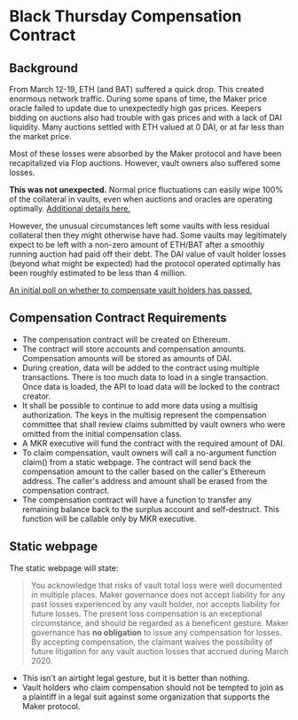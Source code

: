 # Black Thursday Compensation Contract

## Background

From March 12-19, ETH (and BAT) suffered a quick drop. This created enormous network traffic. During some spans of time, the Maker price oracle failed to update due to unexpectedly high gas prices. Keepers bidding on auctions also had trouble with gas prices and with a lack of DAI liquidity. Many auctions settled with ETH valued at 0 DAI, or at far less than the market price. 

Most of these losses were absorbed by the Maker protocol and have been recapitalized via Flop auctions. However, vault owners also suffered some losses.

**This was not unexpected.** Normal price fluctuations can easily wipe 100% of the collateral in vaults, even when auctions and oracles are operating optimally. [Additional details here.](https://blog.makerdao.com/the-market-collapse-of-march-12-2020-how-it-impacted-makerdao/)

However, the unusual circumstances left some vaults with less residual collateral then they might otherwise have had. Some vaults may legitimately expect to be left with a non-zero amount of ETH/BAT after a smoothly running auction had paid off their debt. The DAI value of vault holder losses (beyond what might be expected) had the protocol operated optimally has been roughly estimated to be less than 4 million.

[An initial poll on whether to compensate vault holders has passed.](https://vote.makerdao.com/polling-proposal/qmwfvvguaf8rz8xwgv2cqnzzt9t5h6epzh17qmk2ue99y4)

## Compensation Contract Requirements

- The compensation contract will be created on Ethereum.
- The contract will store accounts and compensation amounts. Compensation amounts will be stored as amounts of DAI.
- During creation, data will be added to the contract using multiple transactions. There is too much data to load in a single transaction. Once data is loaded, the API to load data will be locked to the contract creator.
- It shall be possible to continue to add more data using a multisig authorization. The keys in the multisig represent the compensation committee that shall review claims submitted by vault owners who were omitted from the initial compensation class.
- A MKR executive will fund the contract with the required amount of DAI.
- To claim compensation, vault owners will call a no-argument function claim() from a static webpage. The contract will send back the compensation amount to the caller based on the caller's Ethereum address. The caller's address and amount shall be erased from the compensation contract.
- The compensation contract will have a function to transfer any remaining balance back to the surplus account and self-destruct. This function will be callable only by MKR executive.

## Static webpage

The static webpage will state:

> You acknowledge that risks of vault total loss were well documented in multiple places. Maker governance does not accept liability for any past losses experienced by any vault holder, nor accepts liability for future losses.
> The present loss compensation is an exceptional circumstance, and should be regarded as a beneficent gesture. Maker governance has **no obligation** to issue any compensation for losses.
> By accepting compensation, the claimant waives the possibility of future litigation for any vault auction losses that accrued during March 2020.

- This isn't an airtight legal gesture, but it is better than nothing.
- Vault holders who claim compensation should not be tempted to join as a plaintiff in a legal suit against some organization that supports the Maker protocol.
